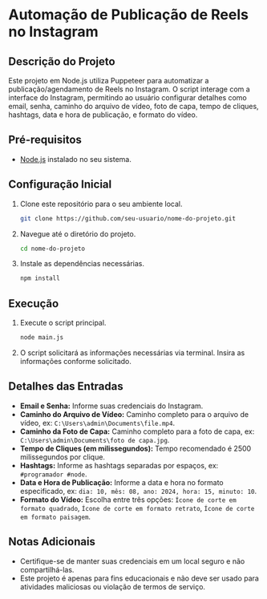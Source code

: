 # Automação de Publicação de Reels no Instagram

## Descrição do Projeto
Este projeto em Node.js utiliza Puppeteer para automatizar a publicação/agendamento de Reels no Instagram. O script interage com a interface do Instagram, permitindo ao usuário configurar detalhes como email, senha, caminho do arquivo de vídeo, foto de capa, tempo de cliques, hashtags, data e hora de publicação, e formato do vídeo.

## Pré-requisitos
- [Node.js](https://nodejs.org/) instalado no seu sistema.

## Configuração Inicial
1. Clone este repositório para o seu ambiente local.

    ```bash
    git clone https://github.com/seu-usuario/nome-do-projeto.git
    ```

2. Navegue até o diretório do projeto.

    ```bash
    cd nome-do-projeto
    ```

3. Instale as dependências necessárias.

    ```bash
    npm install
    ```

## Execução
1. Execute o script principal.

    ```bash
    node main.js
    ```

2. O script solicitará as informações necessárias via terminal. Insira as informações conforme solicitado.

## Detalhes das Entradas
- **Email e Senha:** Informe suas credenciais do Instagram.
- **Caminho do Arquivo de Vídeo:** Caminho completo para o arquivo de vídeo, ex: `C:\Users\admin\Documents\file.mp4`.
- **Caminho da Foto de Capa:** Caminho completo para a foto de capa, ex: `C:\Users\admin\Documents\foto de capa.jpg`.
- **Tempo de Cliques (em milissegundos):** Tempo recomendado é 2500 milissegundos por clique.
- **Hashtags:** Informe as hashtags separadas por espaços, ex: `#programador #node`.
- **Data e Hora de Publicação:** Informe a data e hora no formato especificado, ex: `dia: 10, mês: 08, ano: 2024, hora: 15, minuto: 10`.
- **Formato do Vídeo:** Escolha entre três opções: `Ícone de corte em formato quadrado`, `Ícone de corte em formato retrato`, `Ícone de corte em formato paisagem`.

## Notas Adicionais
- Certifique-se de manter suas credenciais em um local seguro e não compartilhá-las.
- Este projeto é apenas para fins educacionais e não deve ser usado para atividades maliciosas ou violação de termos de serviço.
